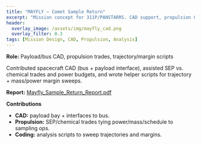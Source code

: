 ```yaml
---
title: "MAYFLY — Comet Sample Return"
excerpt: "Mission concept for 311P/PANSTARRS. CAD support, propulsion & trajectory trades, analysis scripts."
header:
  overlay_image: /assets/img/mayfly_cad.png
  overlay_filter: 0.3
tags: [Mission Design, CAD, Propulsion, Analysis]
---
```


**Role:** Payload/bus CAD, propulsion trades, trajectory/margin scripts

Contributed spacecraft CAD (bus + payload interface), assisted SEP vs. chemical trades and power budgets, and wrote helper scripts for trajectory + mass/power margin sweeps.

**Report:** [Mayfly_Sample_Return_Report.pdf](/assets/pdf/Mayfly_Sample_Return_Report.pdf)

**Contributions**
- **CAD:** payload bay + interfaces to bus.
- **Propulsion:** SEP/chemical trades tying power/mass/schedule to sampling ops.
- **Coding:** analysis scripts to sweep trajectories and margins.
